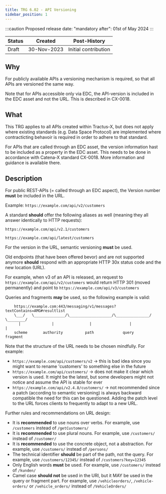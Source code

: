 ```yaml
---
title: TRG 6.02 - API Versioning
sidebar_position: 1
---
```


:::caution
Proposed release date: "mandatory after": 01st of May 2024
:::

| Status     | Created      | Post-History                           |
|------------|--------------|----------------------------------------|
| Draft      | 30-Nov-2023  | Initial contribution                   |

## Why

For publicly available APIs a versioning mechanism is required, so that all APIs are versioned the same way.

Note that for APIs accessible only via EDC, the API-version is included in the EDC asset and not the URL. This is described in CX-0018.

## What

This TRG applies to all APIs created within Tractus-X, but does not apply where existing standards (e.g. Data Space Protocol) are implemented where contracticting behavoir is required in order to adhere to that standard.

For APIs that are called through an EDC asset, the version information hast to be included as a property in the EDC asset. This needs to be done in accordance with Catena-X standard CX-0018. More information and guidance is available there.

## Description

For public REST-APIs (= called through an EDC aspect), the Version number **must** be included in the URL.

Example:  `https://example.com/api/v2/customers`

A standard **should** offer the following aliases as well (meaning they all answer identically to HTTP requests):

`https://example.com/api/v2.1/customers`

`https://example.com/api/latest/customers`

For the version in the URL, semantic versioning **must** be used.

Old endpoints (that have been offered bevor) and are not supported anymore **should** respond with an appropriate HTTP 30x status code and the new location (URL).

For example, when v3 of an API is released, an request to `https://example.com/api/v2/customers` would return HTTP 301 (moved permanently) and point to `https://example.com/api/v3/customers`

Queries and fragments **may** be used, so the following example is valid:

        https://example.com:443/messaging/v1/messages?textContains=AMG#resultlist
        \___/   \______________/\___________________/\_______________/ \________/
          |              |                |                 |             |
        scheme       authority          path             query        fragment

Note that the structure of the URL needs to be chosen mindfully. For example:

* `https://example.com/api/customers/v2` → this is bad idea since you might want to rename 'customers' to something else in the future
* `https://example.com/api/customers/` → does not make it clear which version is used. It might be the latest, but some developers might not notice and assume the API is stable for ever
* `https://example.com/api/v2.4.8/customers/` → not recommended since a patch (according to semantic versioning) is always backward compatible the need for this can be questioned. Adding the patch level to the URL forces clients to frequently to adapt to a new URL.

Further rules and recommendations on URL design:

* It is **recommended** to use nouns over verbs. For example, use `/customers` instead of `/getCustomers/`
* It is **recommended** to use plural nouns. For example, use `/customers/` instead of `/customer/`
* It is **recommended** to use the concrete object, not a abstraction. For example, use `/customers/` instead of `/persons/`
* The technical identifier **should** be part of the path, not the query. For example, use `/customers/12345/` instead of `/customers?key=12345`
* Only English words **must** be used. For example, use `/customers/` instead of `/kunden/`
* Camel case **should not** be used in the URI, but it MAY be used in the query or fragment part. For example, use `/vehicleorders/`, `/vehicle-orders/` or `/vehicle_orders/` instead of `/VehicleOrders/`
